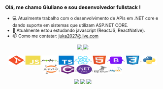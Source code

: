 ### Olá, me chamo Giuliano e sou desenvolvedor fullstack !

- 💻 Atualmente trabalho com o desenvolvimento de APIs em .NET core e dando suporte em sistemas que utilizam ASP.NET CORE.
- 📖 Atualmente estou estudando javascript (ReactJS, ReactNative).
- 📫 Como me contatar: juka2027@live.com

<div align="center">
  <a href="https://github.com/GiulianoBeltrami">
  <img height="180em" src="https://github-readme-stats.vercel.app/api?username=GiulianoBeltrami&show_icons=true&theme=dark&include_all_commits=true&count_private=true"/>
  <img height="180em" src="https://github-readme-stats.vercel.app/api/top-langs/?username=GiulianoBeltrami&layout=compact&langs_count=7&theme=dark"/>
</div>
  
  
  
  
<div style="display: inline_block" align="center"><br>
  <img align="center" alt="Giuliano-Git" height="30" width="50" src="https://github.com/devicons/devicon/blob/master/icons/git/git-original.svg">
  <img align="center" alt="Giuliano-Js" height="30" width="50" src="https://raw.githubusercontent.com/devicons/devicon/master/icons/javascript/javascript-plain.svg">
  <img align="center" alt="Giuliano-Node" height="30" width="50" src="https://github.com/devicons/devicon/blob/master/icons/nodejs/nodejs-original-wordmark.svg">
  <img align="center" alt="Giuliano-Ts" height="30" width="50" src="https://raw.githubusercontent.com/devicons/devicon/master/icons/typescript/typescript-plain.svg">
  <img align="center" alt="Giuliano-React" height="30" width="50" src="https://raw.githubusercontent.com/devicons/devicon/master/icons/react/react-original.svg">
  <img align="center" alt="Giuliano-HTML" height="30" width="50" src="https://raw.githubusercontent.com/devicons/devicon/master/icons/html5/html5-original.svg">
  <img align="center" alt="Giuliano-Bootstrap" height="30" width="50" src="https://github.com/devicons/devicon/blob/master/icons/bootstrap/bootstrap-original.svg">
  <img align="center" alt="Giuliano-CSS" height="30" width="50" src="https://raw.githubusercontent.com/devicons/devicon/master/icons/css3/css3-original.svg">
  <img align="center" alt="Giuliano-Python" height="30" width="50" src="https://raw.githubusercontent.com/devicons/devicon/master/icons/python/python-original.svg">
  <img align="center" alt="Giuliano-Jupyter" height="30" width="50" src="https://github.com/devicons/devicon/blob/master/icons/jupyter/jupyter-original-wordmark.svg">
  <img align="center" alt="Giuliano-Csharp" height="30" width="50" src="https://raw.githubusercontent.com/devicons/devicon/master/icons/csharp/csharp-original.svg">
  <img align="center" alt="Giuliano-Netcore" height="30" width="50" src="https://github.com/devicons/devicon/blob/master/icons/dotnetcore/dotnetcore-original.svg">
  <img align="center" alt="Giuliano-Mssql" height="30" width="50" src="https://github.com/devicons/devicon/blob/master/icons/microsoftsqlserver/microsoftsqlserver-plain-wordmark.svg">
  <img align="center" alt="Giuliano-Mysql" height="30" width="40" src="https://github.com/devicons/devicon/blob/master/icons/mysql/mysql-original-wordmark.svg">
</div>
  
  
<div align="center" > <br>
  <a href="https://www.linkedin.com/in/giuliano-vigna-beltrami/" target="_blank"><img src="https://img.shields.io/badge/LinkedIn-0077B5?style=for-the-badge&logo=linkedin&logoColor=white" target="_blank"></a>
  <a href="https://www.instagram.com/jukavigna/" target="_blank"><img src="https://img.shields.io/badge/Instagram-E4405F?style=for-the-badge&logo=instagram&logoColor=white" target="_blank"></a>
   <a href="https://github.com/GiulianoBeltrami" target="_blank"><img src="https://img.shields.io/badge/GitHub-100000?style=for-the-badge&logo=github&logoColor=white" target="_blank"></a>
</div>
